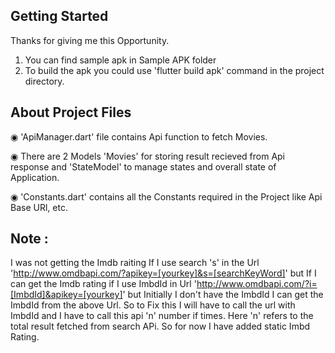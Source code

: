 ## Getting Started

Thanks for giving me this Opportunity.

1) You can find sample apk in Sample APK folder
2) To build the apk you could use 'flutter build apk' command in the project directory.


## About Project Files

◉ 'ApiManager.dart' file contains Api function to fetch Movies.

◉ There are 2 Models 'Movies' for storing result recieved from Api response and 'StateModel' to manage states and overall state of Application.

◉ 'Constants.dart' contains all the Constants required in the Project like Api Base URl, etc.


## Note : 
I was not getting the Imdb raiting If I use search 's' in the Url 'http://www.omdbapi.com/?apikey=[yourkey]&s=[searchKeyWord]' but If I can get the Imdb rating if I use ImbdId in Url 'http://www.omdbapi.com/?i=[ImbdId]&apikey=[yourkey]' but Initially I don't have the ImbdId I can get the ImbdId from the above Url. So to Fix this I will have to call the url with ImbdId and I have to call this api 'n' number if times. Here 'n' refers to the total result fetched from search APi.
So for now I have added static Imbd Rating.
